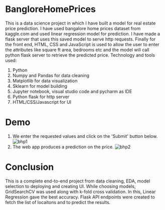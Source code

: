 # BangloreHomePrices
This is a data science project in which I have built a model for real estate price prediction. I have used bangalore home prices dataset from kaggle.com and used linear regression model for prediction. I have made a flask server that uses this saved model to serve http requests. Finally for the front end, HTML, CSS and JavaScript is used to allow the user to enter the attributes like square ft area, bedrooms etc and the model will call python flask server to retrieve the predicted price. Technology and tools used:
1. Python
2. Numpy and Pandas for data cleaning
3. Matplotlib for data visualization
4. Sklearn for model building
5. Jupyter notebook, visual studio code and pycharm as IDE
6. Python flask for http server
7. HTML/CSS/Javascript for UI
# Demo
1.  We enter the requested values and click on the 'Submit' button below.
![bhp1](https://github.com/kriti8303/BangloreHomePrices/assets/86372176/4ab96676-0330-4c42-a713-ac0b6f7a07ed)
2. The web app produces a prediction on the price.
![bhp2](https://github.com/kriti8303/BangloreHomePrices/assets/86372176/c18356fe-e47e-4607-811a-e96f7e58bb93)
# Conclusion
This is a complete end-to-end project from data cleaning, EDA, model selection to deploying and creating UI. While choosing models, GridSearchCV was used along with k-fold cross validation. In this, Linear Regression gave the best accuracy. Flask API endpoints were created to fetch the list of locaitons and to predict the results.
